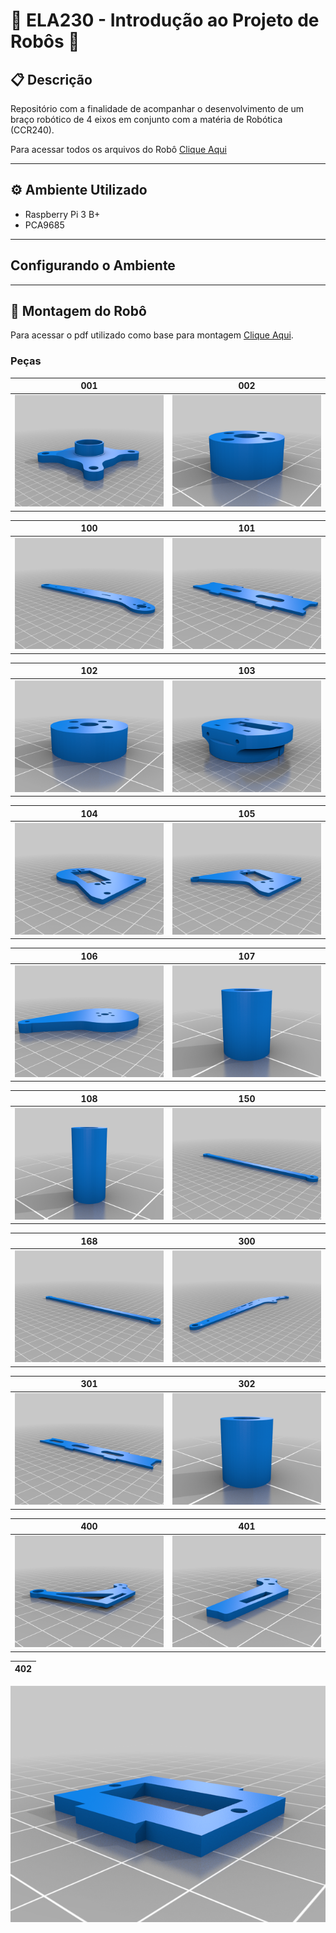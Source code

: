 # 🦾 ELA230 - Introdução ao Projeto de Robôs 🦾

## 📋 Descrição
Repositório com a finalidade de acompanhar o desenvolvimento de um braço robótico de 4 eixos em conjunto com a matéria de Robótica (CCR240).

Para acessar todos os arquivos do Robô [Clique Aqui](docs/robot_files/)
***

## ⚙️ Ambiente Utilizado
* Raspberry Pi 3 B+ 
* PCA9685
***

## Configurando o Ambiente
***

## 🔨 Montagem do Robô
Para acessar o pdf utilizado como base para montagem [Clique Aqui](docs/Robot_4_axes.PDF).

### Peças

001                        |            002
:-------------------------:|:-------------------------:
![](docs/robot_files/images/001.png)  |  ![](docs/robot_files/images/002.png)

100                        |            101
:-------------------------:|:-------------------------:
![](docs/robot_files/images/100.png)  |  ![](docs/robot_files/images/101.png)

102                        |            103
:-------------------------:|:-------------------------:
![](docs/robot_files/images/102.png)  |  ![](docs/robot_files/images/103.png)

104                        |            105
:-------------------------:|:-------------------------:
![](docs/robot_files/images/104.png)  |  ![](docs/robot_files/images/105.png)

106                        |            107
:-------------------------:|:-------------------------:
![](docs/robot_files/images/106.png)  |  ![](docs/robot_files/images/107.png)

108                        |            150
:-------------------------:|:-------------------------:
![](docs/robot_files/images/108.png)  |  ![](docs/robot_files/images/150.png)

168                        |            300
:-------------------------:|:-------------------------:
![](docs/robot_files/images/168.png)  |  ![](docs/robot_files/images/300.png)

301                        |            302
:-------------------------:|:-------------------------:
![](docs/robot_files/images/301.png)  |  ![](docs/robot_files/images/302.png)

400                        |            401
:-------------------------:|:-------------------------:
![](docs/robot_files/images/400.png)  |  ![](docs/robot_files/images/401.png)

402                        |            
:-------------------------:|
![](docs/robot_files/images/402.png)







